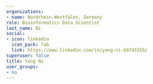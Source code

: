 ```yaml
---
organizations:
- name: Nordrhein-Westfalen, Germany
role: Bioinformatics Data Scientist
last_name: Ni
social:
- icon: linkedin
  icon_pack: fab
  link: https://www.linkedin.com/in/yang-ni-b9745355/
superuser: false
title: Yang Ni
user_groups:
- no
---
```





